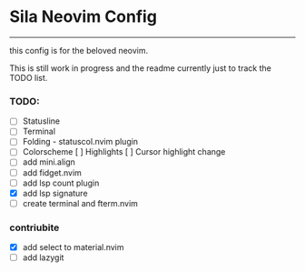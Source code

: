 # Sila Neovim Config
--------------------------
this config is for the beloved neovim.

This is still work in progress and the readme currently just to track the TODO list.


### TODO:
- [ ] Statusline
- [ ] Terminal
- [ ] Folding - statuscol.nvim plugin
- [ ] Colorscheme
  [ ] Highlights
  [ ] Cursor highlight change
- [ ] add mini.align
- [ ] add fidget.nvim
- [ ] add lsp count plugin
- [x] add lsp signature
- [ ] create terminal and fterm.nvim

### contriubite
- [x] add select to material.nvim
- [ ] add lazygit
